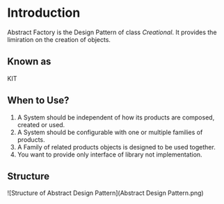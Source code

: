 # Introduction
Abstract Factory is the Design Pattern of class *Creational*. It provides the limiration on the creation of objects.

## Known as
KIT

## When to Use?
1. A System should be independent of how its products are composed, created or used.
2. A System should be configurable with one or multiple families of products.
3. A Family of related products objects is designed to be used together.
4. You want to provide only interface of library not implementation.

## Structure
![Structure of Abstract Design Pattern](Abstract Design Pattern.png)
